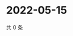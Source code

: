 # 2022-05-15

共 0 条

<!-- BEGIN WEIBO -->
<!-- 最后更新时间 Sun May 15 2022 01:11:00 GMT+0800 (China Standard Time) -->

<!-- END WEIBO -->
